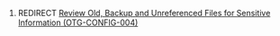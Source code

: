 1.  REDIRECT [Review Old, Backup and Unreferenced Files for Sensitive
    Information
    (OTG-CONFIG-004)](Review_Old,_Backup_and_Unreferenced_Files_for_Sensitive_Information_\(OTG-CONFIG-004\) "wikilink")